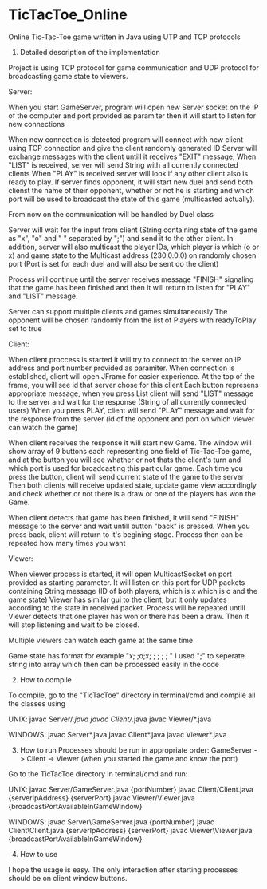 # TicTacToe_Online
Online Tic-Tac-Toe game written in Java using UTP and TCP protocols

1) Detailed description of the implementation

Project is using TCP protocol for game communication and UDP protocol for broadcasting game 
state to viewers. 

Server:

When you start GameServer, program will open new Server socket on the IP of the computer and 
port provided as paramiter then it will start to listen for new connections

When new connection is detected program will connect with new client using TCP connection
and give the client randomly generated ID
Server will exchange messages with the client untill it receives "EXIT" message;
When "LIST" is received, server will send String with all currently connected clients
When "PLAY" is received server will look if any other client also is ready to play.
If server finds opponent, it will start new duel and send both clienst the name of their opponent, 
whether or not he is starting and which port will be used to broadcast the state of this game 
(multicasted actually).

From now on the communication will be handled by Duel class

Server will wait for the input from client (String containing state of the game as "x", "o" and " "
 separated by ";") and send it to the other client. In addition, server will also multicast the player IDs,
 which player is which (o or x) and game state to the Multicast address (230.0.0.0) on randomly chosen port (Port is
 set for each duel and will also be sent do the client)

  Process will continue until the server receives message "FINISH" signaling that the game has been 
  finished and then it will return to listen for "PLAY" and "LIST" message.

Server can support multiple clients and games simultaneously
The opponent will be chosen randomly from the list of Players with readyToPlay set to true

Client:

When client proccess is started it will try to connect to the server on IP address and port number 
provided as paramiter.
When connection is established, client will open JFrame for easier experience. 
At the top of the frame, you will see id that server chose for this client
Each button represens appropriate message, when you press List client will send "LIST" message to the server
and wait for the response (String of all currently connected users)
When you press PLAY, client will send "PLAY" message and wait for the response from the server (id of the opponent
and port on which viewer can watch the game) 

When client receives the response it will start new Game. The window will show array of 9 buttons each representing
one field of Tic-Tac-Toe game, and at the button you will see whather or not thats the client's turn and 
which port is used for broadcasting this particular game. 
Each time you press the button, client will send current state of the game to the server 
Then both clients will receive updated state, update game view accordingly and check whether or not there is a draw
or one of the players has won the Game.

When client detects that game has been finished, it will send "FINISH" message to the server and wait untill button 
"back" is pressed. When you press back, client will return to it's begining stage. Process then can be repeated how 
many times you want

Viewer:
 
 When viewer process is started, it will open MulticastSocket on port provided as starting parameter.
 It will listen on this port for UDP packets containing String message (ID of both players, which is x which is o
 and the game state)
Viewer has similar gui to the client, but it only updates according to the state in received packet.
Process will be repeated untill Viewer detects that one player has won or there has been a draw.
Then it will stop listening and wait to be closed.


Multiple viewers can watch each game at the same time

Game state has format for example "x; ;o;x; ; ; ; ; "
I used ";" to seperate string into array which then can be processed easily in the code


2) How to compile

To compile, go to the "TicTacToe" directory in terminal/cmd and compile all the classes using

UNIX:
javac Server/*.java
javac Client/*.java
javac Viewer/*.java

WINDOWS:
javac Server\*.java
javac Client\*.java
javac Viewer\*.java


3) How to run
Processes should be run in appropriate order: 
GameServer -> Client -> Viewer (when you started the game and know the port)

Go to the TicTacToe directory in terminal/cmd and run:

UNIX:
javac Server/GameServer.java {portNumber}
javac Client/Client.java {serverIpAddress} {serverPort}
javac Viewer/Viewer.java {broadcastPortAvailableInGameWindow}

WINDOWS:
javac Server\GameServer.java {portNumber}
javac Client\Client.java {serverIpAddress} {serverPort}
javac Viewer\Viewer.java {broadcastPortAvailableInGameWindow}

4) How to use

I hope the usage is easy. The only interaction after starting processes should be on client window buttons.

